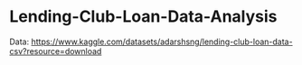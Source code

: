 # Lending-Club-Loan-Data-Analysis

Data: https://www.kaggle.com/datasets/adarshsng/lending-club-loan-data-csv?resource=download
